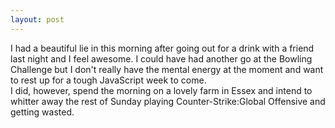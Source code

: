 ```yaml
---
layout: post
---
```

I had a beautiful lie in this morning after going out for a drink with a friend last night and I feel awesome.  I could have had another go at the Bowling Challenge but I don't really have the mental energy at the moment and want to rest up for a tough JavaScript week to come.  
I did, however, spend the morning on a lovely farm in Essex and intend to whitter away the rest of Sunday playing Counter-Strike:Global Offensive and getting wasted.

